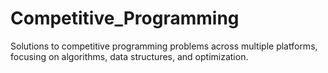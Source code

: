 # Competitive_Programming
Solutions to competitive programming problems across multiple platforms, focusing on algorithms, data structures, and optimization.
